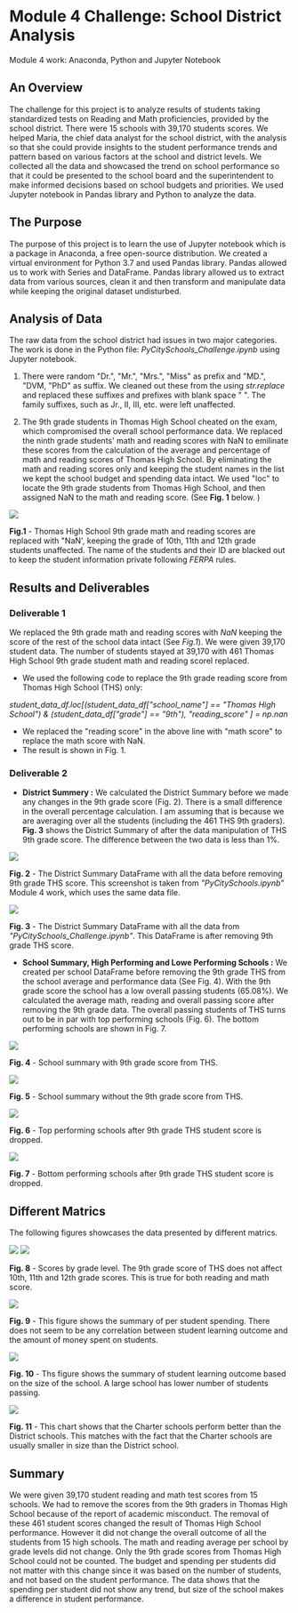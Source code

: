 # Module 4 Challenge: School District Analysis
Module 4 work: Anaconda, Python and Jupyter Notebook
## An Overview
The challenge for this project is to analyze results of students taking standardized tests on Reading and Math proficiencies, provided by the school district. There were 15 schools with 39,170 students scores. We helped Maria, the chief data analyst for the school district, with the analysis so that she could provide insights to the student performance trends and pattern based on various factors at the school and district levels. We collected all the data and showcased the trend on school performance so that it could be presented to the school board and the superintendent to make informed decisions based on school budgets and priorities. We used Jupyter notebook in Pandas library and Python to analyze the data. 

## The Purpose
The purpose of this project is to learn the use of Jupyter notebook which is a package in Anaconda, a free open-source distribution. We created a virtual environment for Python 3.7 and used Pandas library. Pandas allowed us to work with Series and DataFrame. Pandas library allowed us to extract data from various sources, clean it and then transform and manipulate data while keeping the original dataset undisturbed. 

## Analysis of Data
The raw data from the school district had issues in two major categories. The work is done in the Python file: *PyCitySchools_Challenge.ipynb* using Jupyter notebook.
1. There were random "Dr.", "Mr.", "Mrs.", "Miss" as prefix and "MD.", "DVM, "PhD" as suffix. We cleaned out these from the using *str.replace* and replaced these suffixes and prefixes with blank space " ". The family suffixes, such as Jr., II, III, etc. were left unaffected.

2. The 9th grade students in Thomas High School cheated on the exam, which compromised the overall school performance data. We replaced the ninth grade students' math and reading scores with NaN to emilinate these scores from the calculation of the average and percentage of math and reading scores of Thomas High School. By eliminating the math and reading scores only and keeping the student names in the list we kept the school budget and spending data intact. We used "loc" to locate the 9th grade students from Thomas High School, and then assigned NaN to the math and reading score. (See **Fig. 1** below. )

<img src ='./Resources/Ninth_Grade_NaN.png'>

**Fig.1** - Thomas High School 9th grade math and reading scores are replaced with "NaN', keeping the grade of 10th, 11th and 12th grade students unaffected. The name of the students and their ID are blacked out to keep the student information private following *FERPA*  rules. 


## Results and Deliverables

### Deliverable 1

We replaced the 9th grade math and reading scores with _NaN_ keeping the score of the rest of the school data intact (See *Fig.1*). We were given 39,170 student data. The number of students stayed at 39,170 with 461 Thomas High School 9th grade student math and reading scorel replaced. 

- We used the following code to replace the 9th grade reading score from Thomas High School (THS) only: 

*student_data_df.loc[(student_data_df["school_name"] == "Thomas High School") & (student_data_df["grade"] == "9th"), "reading_score" ] = np.nan*

- We replaced the "reading score" in the above line with "math score" to replace the math score with NaN. 
- The result is shown in Fig. 1. 

### Deliverable 2

- **District Summery :** We calculated the District Summary before we made any changes in the 9th grade score (Fig. 2). There is a small difference in the overall percentage calculation. I am assuming that is because we are averaging over all the students (including the 461 THS 9th graders).  **Fig. 3** shows the District Summary of after the data manipulation of THS 9th grade score. The difference between the two data is less than 1%. 

<img src ='./Resources/District_summary_w_THS.png'>

**Fig. 2** - The District Summary DataFrame with all the data before removing 9th grade THS score. This screenshot is taken from *"PyCitySchools.ipynb"* Module 4 work, which uses the same data file.

<img src ='./Resources/District_summary_no_THS_9th.png'>

**Fig. 3** - The District Summary DataFrame with all the data from *"PyCitySchools_Challenge.ipynb"*. This DataFrame is after removing 9th grade THS score.

- **School Summary, High Performing and Lowe Performing Schools :**  We created per school DataFrame before removing the 9th grade THS from the school average and performance data (See Fig. 4). With the 9th grade score the school has a low overall passing students (65.08%). We calculated the average math, reading and overall passing score after removing the 9th grade data. The overall passing  students of THS turns out to be in par with top performing schools (Fig. 6). The bottom performing schools are shown in Fig. 7.

<img src ='./Resources/Per_school_summary_w_THS_9th.png'>

**Fig. 4** - School summary with 9th grade score from THS. 

<img src ='./Resources/Per_school_summary_no_THS_9th.png'>

**Fig. 5** - School summary without the 9th grade score from THS.

<img src ='./Resources/Top_schools_no_THS_9th.png'>

**Fig. 6** - Top performing schools after 9th grade THS student score is dropped. 

<img src ='./Resources/Bottom_schools_no_THS_9th.png'>

**Fig. 7** - Bottom performing schools after 9th grade THS student score is dropped. 

## Different Matrics
The following figures showcases the data presented by different matrics.

<img src ='./Resources/Reading_Ave_by_GradeLEvel_New.png'>  <img src ='./Resources/Math_Ave_by_GradeLEvel_new.png'> 

**Fig. 8**  - Scores by grade level. The 9th grade score of THS does not affect 10th, 11th and 12th grade scores. This is true for both reading and math score.

 <img src ='./Resources/Per_student_spending_by_size.png'> 

 **Fig. 9** - This figure shows the summary of per student spending. There does not seem to be any correlation between student learning outcome and the amount of money spent on students. 

<img src ='./Resources/Score_by_school_size.png'>

 **Fig. 10** - Ths figure shows the summary of student learning outcome based on the size of the school. A large school has lower number of students passing. 

<img src ='./Resources/Scores_by_school_type.png'> 

 **Fig. 11** - This chart shows that the Charter schools perform better than the District schools. This matches with the fact that the Charter schools are usually smaller in size than the District school. 

 ## Summary

 We were given 39,170 student reading and math test scores from 15 schools. We had to remove the scores from the 9th graders in Thomas High School because of the report of academic misconduct. The removal of these 461 student scores changed the result of Thomas High School performance. However it did not change the overall outcome of all the students from 15 high schools. The math and reading average per school by grade levels did not change. Only the 9th grade scores from Thomas High School could not be counted. The budget and spending per students did not matter with this change since it was based on the number of students, and not based on the student performance. The data shows that the spending per student did not show any trend, but size of the school makes a difference in student performance. 
